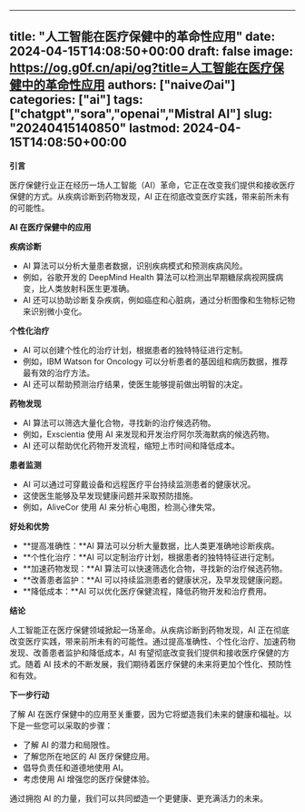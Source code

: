 
---
title: "人工智能在医疗保健中的革命性应用"
date: 2024-04-15T14:08:50+00:00
draft: false
image: https://og.g0f.cn/api/og?title=人工智能在医疗保健中的革命性应用
authors: ["naiveのai"]
categories: ["ai"]
tags: ["chatgpt","sora","openai","Mistral AI"]
slug: "20240415140850"
lastmod: 2024-04-15T14:08:50+00:00
---
**引言**

医疗保健行业正在经历一场人工智能（AI）革命，它正在改变我们提供和接收医疗保健的方式。从疾病诊断到药物发现，AI 正在彻底改变医疗实践，带来前所未有的可能性。

**AI 在医疗保健中的应用**

**疾病诊断**

* AI 算法可以分析大量患者数据，识别疾病模式和预测疾病风险。
* 例如，谷歌开发的 DeepMind Health 算法可以检测出早期糖尿病视网膜病变，比人类放射科医生更准确。
* AI 还可以协助诊断复杂疾病，例如癌症和心脏病，通过分析图像和生物标记物来识别微小变化。

**个性化治疗**

* AI 可以创建个性化的治疗计划，根据患者的独特特征进行定制。
* 例如，IBM Watson for Oncology 可以分析患者的基因组和病历数据，推荐最有效的治疗方法。
* AI 还可以帮助预测治疗结果，使医生能够提前做出明智的决定。

**药物发现**

* AI 算法可以筛选大量化合物，寻找新的治疗候选药物。
* 例如，Exscientia 使用 AI 来发现和开发治疗阿尔茨海默病的候选药物。
* AI 还可以帮助优化药物开发流程，缩短上市时间和降低成本。

**患者监测**

* AI 可以通过可穿戴设备和远程医疗平台持续监测患者的健康状况。
* 这使医生能够及早发现健康问题并采取预防措施。
* 例如，AliveCor 使用 AI 来分析心电图，检测心律失常。

**好处和优势**

* **提高准确性：**AI 算法可以分析大量数据，比人类更准确地诊断疾病。
* **个性化治疗：**AI 可以定制治疗计划，根据患者的独特特征进行定制。
* **加速药物发现：**AI 算法可以快速筛选化合物，寻找新的治疗候选药物。
* **改善患者监护：**AI 可以持续监测患者的健康状况，及早发现健康问题。
* **降低成本：**AI 可以优化医疗保健流程，降低药物开发和治疗费用。

**结论**

人工智能正在医疗保健领域掀起一场革命。从疾病诊断到药物发现，AI 正在彻底改变医疗实践，带来前所未有的可能性。通过提高准确性、个性化治疗、加速药物发现、改善患者监护和降低成本，AI 有望彻底改变我们提供和接收医疗保健的方式。随着 AI 技术的不断发展，我们期待着医疗保健的未来将更加个性化、预防性和有效。

**下一步行动**

了解 AI 在医疗保健中的应用至关重要，因为它将塑造我们未来的健康和福祉。以下是一些您可以采取的步骤：

* 了解 AI 的潜力和局限性。
* 了解您所在地区的 AI 医疗保健应用。
* 倡导负责任和道德地使用 AI。
* 考虑使用 AI 增强您的医疗保健体验。

通过拥抱 AI 的力量，我们可以共同塑造一个更健康、更充满活力的未来。